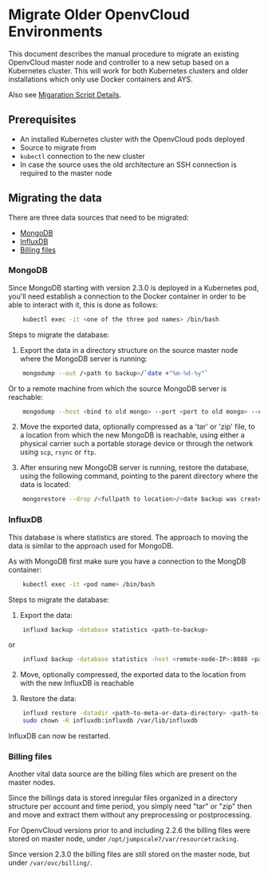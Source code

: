 # Migrate Older OpenvCloud Environments

This document describes the manual procedure to migrate an existing OpenvCloud master node and controller to a new setup based on a Kubernetes cluster. This will work for both Kubernetes clusters and older installations which only use Docker containers and AYS.

Also see [Migaration Script Details](Migration-script.md).

## Prerequisites

 - An installed Kubernetes cluster with the OpenvCloud pods deployed
 - Source to migrate from
 - `kubectl` connection to the new cluster
 - In case the source uses the old architecture an SSH connection is required to the master node

## Migrating the data

There are three data sources that need to be migrated:
 - [MongoDB](#mongodb)
 - [InfluxDB](#influxdb)
 - [Billing files](#billing)


<a id="mongodb"></a>
### MongoDB

Since MongoDB starting with version 2.3.0 is deployed in a Kubernetes pod, you'll need establish a connection to the Docker container in order to be able to interact with it, this is done as follows:
```bash
    kubectl exec -it <one of the three pod names> /bin/bash
```

Steps to migrate the database:  
1. Export the data in a directory structure on the source master node where the MongoDB server is running:
```bash
    mongodump --out /<path to backup>/`date +"%m-%d-%y"`
```
   Or to a remote machine from which the source MongoDB server is reachable:
```bash
    mongodump --host <bind to old mongo> --port <port to old mongo> --username <username> --password <password>  --out /<path to backup>/`date +"%m-%d-%y"`
```

2. Move the exported data, optionally compressed as a 'tar' or 'zip' file, to a location from which the new MongoDB is reachable, using either a physical carrier such a portable storage device or through the network using `scp`, `rsync` or `ftp`.

3. After ensuring new MongoDB server is running, restore the database, using the following command, pointing to the parent directory where the data is located:
```bash
    mongorestore --drop /<fullpath to location>/<date backup was created>/
```

<a id="influxdb"></a>
### InfluxDB

This database is where statistics are stored. The approach to moving the data is similar to the approach used for MongoDB.

As with MongoDB first make sure you have a connection to the MongDB container:
```bash
    kubectl exec -it <pod name> /bin/bash
```

Steps to migrate the database:
1. Export the data:
```bash
    influxd backup -database statistics <path-to-backup>
```
or
```bash
    influxd backup -database statistics -host <remote-node-IP>:8088 <path-to-backup>
```

2. Move, optionally compressed, the exported data to the location from with the new InfluxDB is reachable

3. Restore the data:
```bash
    influxd restore -datadir <path-to-meta-or-data-directory> <path-to-backup>
    sudo chown -R influxdb:influxdb /var/lib/influxdb
```

InfluxDB can now be restarted.


<a id="billing"></a>
### Billing files

Another vital data source are the billing files which are present on the master nodes. 

Since the billings data is stored inregular files organized in a directory structure per account and time period, you simply need  "tar" or "zip" then and move and extract them without any preprocessing or postprocessing.

For OpenvCloud versions prior to and including 2.2.6 the billing files were stored on master node, under `/opt/jumpscale7/var/resourcetracking`.

Since version 2.3.0 the billing files are still stored on the master node, but under `/var/ovc/billing/`.